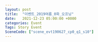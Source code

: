 ```yaml
---
layout: post
title:  "이벤트_2019여름_0화_오프닝"
date:   2021-12-23 05:00:00 +0000
categories: Event
Tags: Story Event
SceneCode: ["scene_evt190627_cp0_q1_s10"]
---
```

